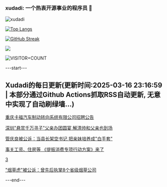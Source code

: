 ### xudadi: 一个热衷开源事业的程序员 👋

![xudadi](https://github-readme-stats-git-masterorgs-github-readme-stats-team.vercel.app/api?username=xudadi)

[![Top Langs](https://github-readme-stats.vercel.app/api/top-langs/?username=xudadi)](https://github.com/anuraghazra/github-readme-stats)

[![GitHub Streak](https://streak-stats.demolab.com?user=xudadi&locale=zh_Hans)](https://git.io/streak-stats)

![](https://raw.githubusercontent.com/xudadi/xudadi/main/assets/github-contribution-grid-snake.svg)

![VISITOR+COUNT](https://komarev.com/ghpvc/?username=xudadi&label=VISITOR+COUNT)


---start---

## Xudadi的每日更新(更新时间:2025-03-16 23:16:59 | 本部分通过Github Actions抓取RSS自动更新, 无意中实现了自动刷绿墙...)

[重庆卡福汽车制动转向系统有限公司招聘公告](https://www.gongkaoleida.com/article/2322581)

[深圳"悬赏千万寻子"父亲办团圆宴 解清帅和父亲也到场](https://m.163.com/news/article/JQPKCE38051492T3.html)

[管庆良被公诉：当县长架空书记 把亲妹培养成"白手套"](https://m.163.com/news/article/JQPKHGJO0530JPVV.html)

[事关工资、住房等 《提振消费专项行动方案》来了](https://m.163.com/news/article/JQPR9V8J000189PS.html)

[3](https://m.163.com/touch/news/sub/domestic)

["烟草虎"被公诉：曾先后执掌8个省级烟草公司](https://m.163.com/news/article/JQPOJT8H0530WJTO.html)

---end---
